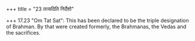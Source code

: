 +++
title = "23 तत्सदिति निर्देशो"

+++
17.23 "Om Tat Sat": This has been declared to be the triple designation
of Brahman. By that were created formerly, the Brahmanas, the Vedas and
the sacrifices.
